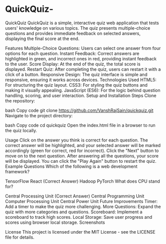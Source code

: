 # QuickQuiz-

QuickQuiz
QuickQuiz is a simple, interactive quiz web application that tests users' knowledge on various topics. The quiz presents multiple-choice questions and provides immediate feedback on selected answers, displaying the final score at the end.

Features
Multiple-Choice Questions: Users can select one answer from four options for each question.
Instant Feedback: Correct answers are highlighted in green, and incorrect ones in red, providing instant feedback to the user.
Score Display: At the end of the quiz, the total score is displayed.
Restart Quiz: After completing the quiz, users can restart it with a click of a button.
Responsive Design: The quiz interface is simple and responsive, ensuring it works across devices.
Technologies Used
HTML5: For structuring the quiz layout.
CSS3: For styling the quiz buttons and making it visually appealing.
JavaScript (ES6): For the logic behind question handling, scoring, and user interaction.
Setup and Installation
Steps
Clone the repository:

bash
Copy code
git clone https://github.com/VanshRajSain/quickquiz.git
Navigate to the project directory:

bash
Copy code
cd quickquiz
Open the index.html file in a browser to run the quiz locally.

Usage
Click on the answer you think is correct for each question.
The correct answer will be highlighted, and your selected answer will be marked accordingly (green for correct, red for incorrect).
Click the "Next" button to move on to the next question.
After answering all the questions, your score will be displayed.
You can click the "Play Again" button to restart the quiz.
Example Questions
Which of the following is a web development framework?

TensorFlow
React (Correct Answer)
Hadoop
PyTorch
What does CPU stand for?

Central Processing Unit (Correct Answer)
Central Programming Unit
Computer Processing Unit
Central Power Unit
Future Improvements
Timer: Add a timer to make the quiz more challenging.
More Questions: Expand the quiz with more categories and questions.
Scoreboard: Implement a scoreboard to track high scores.
Local Storage: Save user progress and scores using browser local storage.
Screenshots

License
This project is licensed under the MIT License - see the LICENSE file for details.
